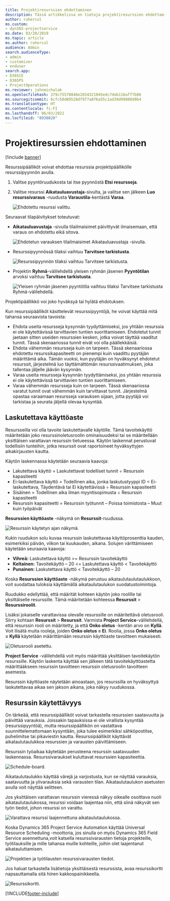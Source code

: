 ```yaml
---
title: Projektiresurssien ehdottaminen
description: Tässä artikkelissa on tietoja projektiresurssien ehdottamisesta.
author: ruhercul
ms.custom:
- dyn365-projectservice
ms.date: 03/28/2019
ms.topic: article
ms.author: ruhercul
audience: Admin
search.audienceType:
- admin
- customizer
- enduser
search.app:
- D365CE
- D365PS
- ProjectOperations
ms.reviewer: johnmichalak
ms.openlocfilehash: 379c75578846e2834321045edc7deb116aff7b06
ms.sourcegitcommit: 6cfc50d89528df977a8f6a55c1ad39d99800d9b4
ms.translationtype: HT
ms.contentlocale: fi-FI
ms.lasthandoff: 06/03/2022
ms.locfileid: "8930820"
---
```

# <a name="propose-project-resources"></a>Projektiresurssien ehdottaminen

[!include [banner](../includes/psa-now-project-operations.md)]

Resurssipäälliköt voivat ehdottaa resurssia projektipäällikölle resurssipyynnön avulla.

1. Valitse pyyntöruudukosta tai itse pyynnöstä **Etsi resursseja**.
2. Valitse resurssi **Aikatauluavustaja**-sivulta, ja valitse sen jälkeen **Luo resurssivaraus** -ruudusta **Varaustila**-kentästä **Varaa**.

    ![Ehdotettu resurssi valittu.](media/Resource-Management-image62.png)

Seuraavat tilapäivitykset toteutuvat:

- **Aikatauluavustaja** -sivulla tilailmaisimet päivittyvät ilmaisemaan, että varaus on ehdotettu eikä sitova.

    ![Ehdotetun varauksen tilailmaisimet Aikatauluavustaja -sivulla.](media/Resource-Management-image63.png)

- Resurssipyynnössä tilaksi vaihtuu **Tarvitsee tarkistusta**.

    ![Resurssipyynnön tilaksi vaihtuu Tarvitsee tarkistusta.](media/Resource-Management-image64.png)

- Projektin **Ryhmä**-välilehdellä yleisen ryhmän jäsenen **Pyyntötilan** arvoksi vaihtuu **Tarvitsee tarkistusta**.

    ![Yleisen ryhmän jäsenen pyyntötila vaihtuu tilaksi Tarvitsee tarkistusta Ryhmä-välilehdellä.](media/Resource-Management-image48.png)

Projektipäällikkö voi joko hyväksyä tai hylätä ehdotuksen.

Kun resurssipäälliköt käsittelevät resurssipyyntöjä, he voivat käyttää mitä tahansa seuraavista tavoista:

- Ehdota useita resursseja kysynnän tyydyttämiseksi, jos yhtään resurssia ei ole käytettävissä tarvittavien tuntien suorittamiseen. Ehdotetut tunnit jaetaan sitten useiden resurssien kesken, jotka voivat täyttää vaaditut tunnit. Tässä skenaariossa tunnit eivät voi olla päällekkäisiä.
- Ehdota vähemmän resursseja kuin on tarpeen. Tässä skenaariossa ehdotettu resurssikapasiteetti on pienempi kuin vaadittu pyytäjän määrittämä aika. Tämän vuoksi, kun pyytäjän on hyväksynyt ehdotetut resurssit, järjestelmä luo täyttämättömän resurssivaatimuksen, joka tallentaa jäljelle jäävän kysynnän.
- Varaa useita resursseja kysynnän tyydyttämiseksi, jos yhtään resurssia ei ole käytettävissä tarvittavien tuntien suorittamiseen.
- Varaa vähemmän resursseja kuin on tarpeen. Tässä skenaariossa varatut tunnit ovat vähemmän kuin tarvittavat tunnit. Järjestelmä opastaa varaamaan resursseja varauksen sijaan, jotta pyytäjä voi tarkistaa ja seurata jäljellä olevaa kysyntää.

## <a name="billable-utilization"></a>Laskutettava käyttöaste

Resursseilla voi olla tavoite laskutettavalle käytölle. Tämä tavoitekäyttö määritetään joko resurssinoletusroolin ominaisuudeksi tai se määritellään yksittäisen varattavan resurssin tietueessa. Käytön laskennat perustuvat todellisiin tunteihin, jotka resurssit ovat raportoineet hyväksyttyjen aikakirjausten kautta.

Käytön laskennassa käytetään seuraavia kaavoja:

- Lakutettava käyttö = Laskutettavat todelliset tunnit ÷ Resurssin kapasiteetti
- Ei-laskutettava käyttö = Todellinen aika, jonka laskutustyyppi ID = Ei-laskutettava, Täydentävä tai Ei käytettävissä ÷ Resurssin kapasiteetti
- Sisäinen = Todellinen aika ilman myyntisopimusta ÷ Resurssin kapasiteetti
- Resurssin kapasiteetti = Resurssin työtunnit – Poissa toimistosta – Muut kuin työpäivät

**Resurssien käyttöaste** -näkymä on **Resurssit**-ruudussa.

![Resurssin käytetyn ajan näkymä.](media/Resource-Management-image65.png)

Kukin ruudukon solu kuvaa resurssin laskutettavaa käyttöprosenttia kauden, esimerkiksi päivän, viikon tai kuukauden, aikana. Solujen värittämiseen käytetään seuraavia kaavoja:

- **Vihreä:** Laskutettava käyttö \>= Resurssin tavoitekäyttö
- **Keltainen:** Tavoitekäyttö – 20 \<= Laskutettava käyttö \< Tavoitekäyttö
- **Punainen:** Laskutettava käyttö \< Tavoitekäyttö – 20

Koska **Resurssien käyttöaste** -näkymä perustuu aikataulutaulutaulukkoon, voit suodattaa tuloksia käyttämällä aikataulutaulukon suodatustoimintoja.

Ruudukko edellyttää, että määrität kohteen käytön joko roolille tai yksittäiselle resurssille. Tämä määritetään kohteessa **Resurssit** \> **Resurssiroolit**.

Lisäksi jokaiselle varattavissa olevalle resurssille on määritettävä oletusrooli. Siirry kohtaan **Resurssit** \> **Resurssit**. Varmista **Project Service**-välilehdellä, että resurssin rooli on määritetty, ja että **Onko oletus** -kentän arvo on **Kyllä**. Voit llisätä muita rooleja, joiden **Onko oletus = Ei**. Roolia, jossa **Onko oletus = Kyllä** käytetään määrittämään resurssin käyttöaste tavoitteen mukaisesti.

![Oletusrooli asetettu.](media/Resource-Management-image67.png)

**Project Service** -välilehdellä voit myös määrittää yksittäisen tavoitekäytön resurssille. Käytön laskenta käyttää sen jälkeen tätä tavoitekäyttöastetta määrittääkseen resurssin tavoitteen resurssin oletusroolin tavoitteen asemesta.

Resurssin käyttöaste näytetään ainoastaan, jos resurssilla on hyväksyttyä laskutettavaa aikaa sen jakson aikana, joka näkyy ruudukossa.

## <a name="resource-availability"></a>Resurssin käytettävyys

On tärkeää, että resurssipäälliköt voivat tarkastella resurssien saatavuutta ja päivittää varauksia. Joissakin tapauksissa ei ole virallista kysyntää (resurssipyyntöä), mutta resurssipäällikön on vastattava suunnittelemattomaan kysyntään, joka tulee esimerkiksi sähköpostitse, puhelimitse tai pikaviestin kautta. Resurssipäälliköt käyttävät aikataulutaulukkoa resurssien ja varausten päivittämiseen.

Resurssin työaikaa käytetään perusteena resurssin saatavuuden laskennassa. Resurssivaraukset kuluttavat resurssien kapasiteettia.

![Schedule-board.](media/Resource-Management-image68.png)

Aikataulutaulukko käyttää värejä ja varjostusta, kun se näyttää varauksia, saatavuutta ja ylivarauksia sekä varausten tilan. Aikataulutaulukon asetusten avulla voit näyttää selitteen.

Jos yksittäisen varattavan resurssin vieressä näkyy oikealle osoittava nuoli aikataulutaulukossa, resurssi voidaan laajentaa niin, että siinä näkyvät sen työn tiedot, johon resurssi on varattu.

![Varattava resurssi laajennettuna aikataulutaulukossa.](media/Resource-Management-image69.png)

Koska Dynamics 365 Project Service Automation käyttää Universal Resource Scheduling -moottoria, jos sinulla on myös Dynamics 365 Field Service asennettuna,voit katsella resurssivarausten tietoja projekteille, työtilauksille ja mille tahansa muille kohteille, joihin olet laajentanut aikatauluttamisen.

![Projektien ja työtilausten resurssivarausten tiedot.](media/Resource-Management-image70.png)

Jos haluat tarkastella lisätietoja yksittäisestä resurssista, avaa resurssikortti napsauttamalla sitä hiiren kakkospainikkeella.

![Resurssikortti.](media/Resource-Management-image71.png)


[!INCLUDE[footer-include](../includes/footer-banner.md)]
